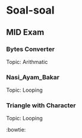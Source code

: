 # Soal-soal

## MID Exam

### Bytes Converter
Topic: Arithmatic  

### Nasi_Ayam_Bakar
Topic: Looping  

### Triangle with Character
Topic: Looping  

:bowtie: